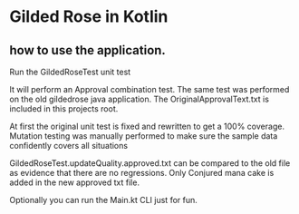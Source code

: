 # Gilded Rose in Kotlin

## how to use the application.
Run the GildedRoseTest unit test

It will perform an Approval combination test.
The same test was performed on the old gildedrose java application. 
The OriginalApprovalText.txt is included in this projects root.

At first the original unit test is fixed and rewritten to get a 100% coverage.
Mutation testing was manually performed to make sure the sample data confidently covers all situations

GildedRoseTest.updateQuality.approved.txt can be compared to the old file as evidence that there are no regressions.
Only Conjured mana cake is added in the new approved txt file.

Optionally you can run the Main.kt CLI just for fun.
